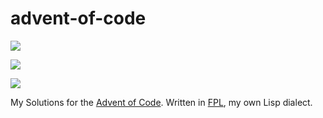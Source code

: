 # advent-of-code

![](https://img.shields.io/badge/day%20📅-25-blue)

![](https://img.shields.io/badge/stars%20⭐-30-yellow)

![](https://img.shields.io/badge/days%20completed-15-red)

My Solutions for the [Advent of Code](https://adventofcode.com/2021/).
Written in [FPL](https://github.com/rbutenuth/fpl), my own Lisp dialect.
